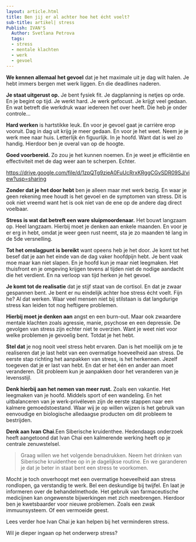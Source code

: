 ```yaml
---
layout: article.html
title: Ben jij er al achter hoe het écht voelt?
sub-title: artikel| stress
Publish: IVAN'S
  Author: Svetlana Petrova
  tags:
  - stress
  - mentale klachten
  - werk
  - gevoel
---
```


**We kennen allemaal het gevoel** dat je het maximale uit je dag wilt halen. Je hebt immers bergen met werk liggen. En die deadlines naderen.

**Je staat uitgerust op.** Je bent fysiek fit. Je dagplanning is netjes op orde. En je begint op tijd. Je werkt hard. Je werk gefocust. Je krijgt veel gedaan. En wat betreft die werkdruk waar iedereen het over heeft. Die heb je onder controle...

**Hard werken** is hartstikke leuk. En voor je gevoel gaat je carrière erop vooruit. Dag in dag uit krijg je meer gedaan. En voor je het weet. Neem je je werk mee naar huis. Letterlijk én figuurlijk. In je hoofd. Want dat is wel zo handig. Hierdoor ben je overal van op de hoogte.

**Goed voorbereid.** Zo zou je het kunnen noemen. En je weet je efficiëntie en effectiviteit met de dag weer aan te scherpen. Echter.

https://drive.google.com/file/d/1zpQTg9zieA0FuUcRrxKRggCGvSDR09SJ/view?usp=sharing

**Zonder dat je het door hebt** ben je alleen maar met werk bezig. En waar je geen rekening mee houdt is het gevoel en de symptomen van stress. Dit is ook niet vreemd want het is ook niet van de ene op de andere dag direct voelbaar. 

**Stress is wat dat betreft een ware sluipmoordenaar.** Het bouwt langzaam op. Heel langzaam. Hierbij moet je denken aan enkele maanden. En voor je er erg in hebt, omdat je weer geen rust neemt, sta je zo maanden té lang in de 5de versnelling.

**Tot het omslagpunt is bereikt** want opeens heb je het door. Je komt tot het besef dat je aan het einde van de dag vaker hoofdpijn hebt. Je bent vaak moe maar kan niet slapen. En je hoofd kun je maar niet leegmaken. Het thuisfront en je omgeving krijgen tevens al tijden niet de nodige aandacht die het verdient. En na verloop van tijd herken je het gevoel. 

**Je komt tot de realisatie** dat je stijf staat van de cortisol. En dat je zwaar gespannen bent. Je bent er nu eindelijk achter hoe stress écht voelt. Fijn he? Al dat werken. Waar veel mensen niet bij stilstaan is dat langdurige stress kan leiden tot nog heftigere problemen.

**Hierbij moet je denken aan** angst en een burn-out. Maar ook zwaardere mentale klachten zoals agressie, manie, psychose en een depressie. De gevolgen van stress zijn echter niet te overzien. Want je weet niet voor welke problemen je gevoelig bent. Totdat je het hebt.

**Stel dat** je nog nooit veel stress hebt ervaren. Dan is het moeilijk om je te realiseren dat je last hebt van een overmatige hoeveelheid aan stress. De eerste stap richting het aanpakken van stress, is het herkennen. Jezelf toegeven dat je er last van hebt. En dat er het één en ander aan moet veranderen. Dit probleem kun je aanpakken door het veranderen van je levensstijl.

**Denk hierbij aan het nemen van meer rust.** Zoals een vakantie. Het leegmaken van je hoofd. Middels sport of een wandeling. En het uitbalanceren van je werk-privéleven zijn de eerste stappen naar een kalmere gemoedstoestand. Waar wij je op willen wijzen is het gebruik van eenvoudige en biologische alledaagse producten om dit probleem te bestrijden.

**Denk aan Ivan Chai**.Een Siberische kruidenthee. Hedendaags onderzoek heeft aangetoond dat Ivan Chai een kalmerende werking heeft op je centrale zenuwstelsel. 

> Graag willen we het volgende benadrukken. Neem het drinken van Siberische kruidenthee op in je dagelijkse routine. En we garanderen je dat je beter in staat bent een stress te voorkomen.

Mocht je toch onverhoopt met een overmatige hoeveelheid aan stress rondlopen, ga verstandig te werk. Bel een deskundige bij twijfel. En laat je informeren over de behandelmethode. Het gebruik van farmaceutische medicijnen kan ongewenste bijwerkingen met zich meebrengen. Hierdoor ben je kwetsbaarder voor nieuwe problemen. Zoals een zwak immuunsysteem. Of een vermoeide geest.

Lees verder hoe Ivan Chai je kan helpen bij het verminderen stress.

Wil je dieper ingaan op het onderwerp stress? 
